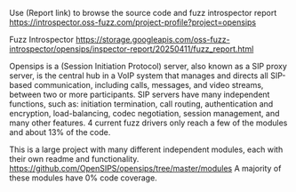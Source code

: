 Use (Report link) to browse the source code and fuzz introspector report https://introspector.oss-fuzz.com/project-profile?project=opensips

Fuzz Introspector
https://storage.googleapis.com/oss-fuzz-introspector/opensips/inspector-report/20250411/fuzz_report.html

Opensips is a (Session Initiation Protocol) server, also known as a SIP proxy server, is the central hub in a VoIP system that manages and directs all SIP-based communication, including calls, messages, and video streams, between two or more participants.  SIP servers have many  independent functions, such as: initiation termination, call routing, authentication and encryption, load-balancing, codec negotiation, session management, and many other features.  4 current fuzz drivers only reach a few of the modules and about 13% of the code.

This is a large project with many different independent modules, each with their own readme and functionality. https://github.com/OpenSIPS/opensips/tree/master/modules   A majority of these modules have 0% code coverage.
